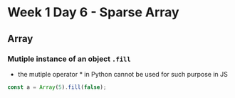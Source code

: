 # Week 1 Day 6 - Sparse Array 

## Array 
### Mutiple instance of an object `.fill`
- the mutiple operator * in Python cannot be used for such purpose in JS 

```javascript
const a = Array(5).fill(false);
```
